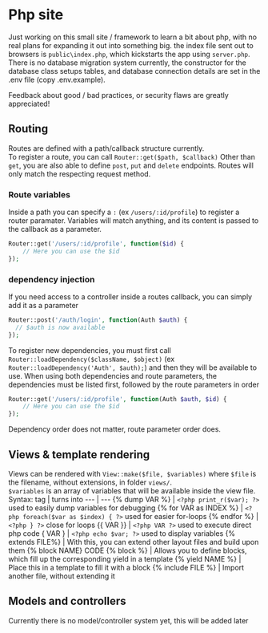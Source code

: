 # Php site  
Just working on this small site / framework to learn a bit about php, with no real plans for expanding it out into something big. 
the index file sent out to browsers is `public\index.php`, which kickstarts the app using `server.php`.    
There is no database migration system currently, the constructor for the database class setups tables, and database connection details are set in the .env file (copy .env.example).  

Feedback about good / bad practices, or security flaws are greatly appreciated!

## Routing  
Routes are defined with a path/callback structure currently.  
To register a route, you can call `Router::get($path, $callback)`
Other than `get`, you are also able to define `post`, `put` and `delete` endpoints. Routes will only match the respecting request method.
### Route variables
Inside a path you can specify a `:` (ex `/users/:id/profile`) to register a router paramater. Variables will match anything, and its content is passed to the callback as a parameter.

```php
Router::get('/users/:id/profile', function($id) {
    // Here you can use the $id
});
```
### dependency injection
If you need access to a controller inside a routes callback, you can simply add it as a parameter
```php
Router::post('/auth/login', function(Auth $auth) {
  // $auth is now available
});
```
To register new dependencies, you must first call `Router::loadDependency($className, $object)` (ex `Router::loadDependency('Auth', $auth);`) and then they will be available to use.
When using both dependencies and route parameters, the dependencies must be listed first, followed by the route parameters in order
```php
Router::get('/users/:id/profile', function(Auth $auth, $id) {
    // Here you can use the $id
});
```
Dependency order does not matter, route parameter order does.  

## Views & template rendering
Views can be rendered with `View::make($file, $variables)` where `$file` is the filename, without extensions, in folder `views/`.  
`$variables` is an array of variables that will be available inside the view file.  
Syntax:
tag | turns into
--- | --- 
{% dump VAR %} | `<?php print_r($var); ?>` used to easily dump variables for debugging
{% for VAR as INDEX %} | `<?php foreach($var as $index) { ?>` used for easier for-loops
{% endfor %} | `<?php } ?>` close for loops
{{ VAR }} | `<?php VAR ?>` used to execute direct php code
{ VAR } | `<?php echo $var; ?>` used to display variables
{% extends FILE%} | With this, you can extend other layout files and build upon them
{% block NAME} CODE {% block %} | Allows you to define blocks, which fill up the corresponding yield in a template
{% yield NAME %} | Place this in a template to fill it with a block
{% include FILE %} | Import another file, without extending it

## Models and controllers
Currently there is no model/controller system yet, this will be added later